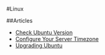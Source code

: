 #Linux

##Articles

* [Check Ubuntu Version](linux/check_ubuntu_version.md)
* [Configure Your Server Timezone](linux/configure_your_server_timezone.md)
* [Upgrading Ubuntu](linux/upgrading_ubuntu.md)